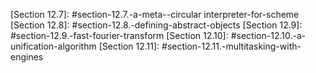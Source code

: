 [Chapter 1]: #chapter-1.-introduction
[Chapter 2]: #chapter-2.-getting-started
[Chapter 3]: #chapter-3.-going-further
[Chapter 4]: #chapter-4.-procedures-and-variable-bindings
[Chapter 5]: #chapter-5.-control-operations
[Chapter 6]: #chapter-6.-operations-on-objects
[Chapter 7]: #chapter-7.-input-and-output
[Chapter 8]: #chapter-8.-syntactic-extension
[Chapter 9]: #chapter-9.-records
[Chapter 10]: #chapter-chapter-10.-libraries-and-top-level-programs
[Chapter 11]: #chapter-11.-exceptions-and-conditions
[Chapter 12]: #chapter-12.-extended-examples

[Section 2.1]: #section-2.1.-interacting-with-scheme
[Section 2.3]: #section-2.3.-evaluating-scheme-expressions
[Section 2.5]: #section-2.5.-lambda-expressions
[Section 2.6]: #section-2.6.-top--level-definitions
[Section 2.8]: #section-2.8.-simple-recursion
[Section 2.9]: #section-2.9.-assignment
[Section 3.1]: #section-3.1.-syntactic-extension
[Section 3.2]: #section-3.2.-more-recursion
[Section 3.3]: #section-3.3.-continuations
[Section 3.4]: #section-3.4.-continuation-passing-style
[Section 3.5]: #section-3.5.-internal-definitions
[Section 3.6]: #section-3.6.-libraries
[Section 4.4]: #section-4.4.-local-binding
[Section 4.5]: #section-4.5.-multiple-values
[Section 5.3]: #section-5.3.-conditionals
[Section 5.4]: #section-5.4.-recursion-and-iteration
[Section 5.6]: #section-5.6.-continuations
[Section 5.8]: #section-5.8.-multiple-values
[Section 6.1]: #section-6.1.-constants-and-quotation
[Section 6.2]: #section-6.2.-generic-equivalence-and-type-predicates
[Section 6.3]: #section-6.3.-lists-and-pairs
[Section 6.4]: #section-6.4.-numbers
[Section 6.9]: #section-6.9.-vectors
[Section 6.13]: #section-6.13.-hashtables
[Section 7.8]: #section-7.8.-output-operations
[Section 7.9]: #section-7.9.-convenience-io
[Section 8.1]: #section-8.1.-keyword-bindings
[Section 8.2]: #section-8.2.-syntax--rules-transformers
[Section 8.3]: #section-8.3.-syntax--case-transformers
[Section 8.4]: #section-8.4.-examples
[Section 9.1]: #section-9.1.-defining-records
[Section 9.2]: #section-9.2.-procedural-interface
[Section 9.3]: #section-9.3.-inspection
[Section 10.4]: #section-10.4.-examples
[Section 11.3]: #section-11.3.-standard-condition-types
[Section 12.1]: #section-12.1.-matrix-and-vector-multiplication
[Section 12.2]: #section-12.2.-sorting
[Section 12.3]: #section-12.3.-a-set-constructor
[Section 12.4]: #section-12.4.-word-frequency-counting
[Section 12.5]: #section-12.5.-scheme-printer
[Section 12.6]: #section-12.6.-formatted-output
[Section 12.7]: #section-12.7.-a-meta--circular interpreter-for-scheme
[Section 12.8]: #section-12.8.-defining-abstract-objects
[Section 12.9]: #section-12.9.-fast-fourier-transform
[Section 12.10]: #section-12.10.-a-unification-algorithm
[Section 12.11]: #section-12.11.-multitasking-with-engines
